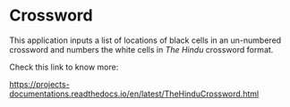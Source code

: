 # Crossword

This application inputs a list of locations of black cells in an un-numbered crossword and numbers the white cells in *The Hindu* crossword format.


Check this link to know more:

https://projects-documentations.readthedocs.io/en/latest/TheHinduCrossword.html
